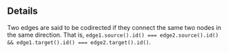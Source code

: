 ## Details

Two edges are said to be codirected if they connect the same two nodes in the same direction.  That is, `edge1.source().id() === edge2.source().id() && edge1.target().id() === edge2.target().id()`.